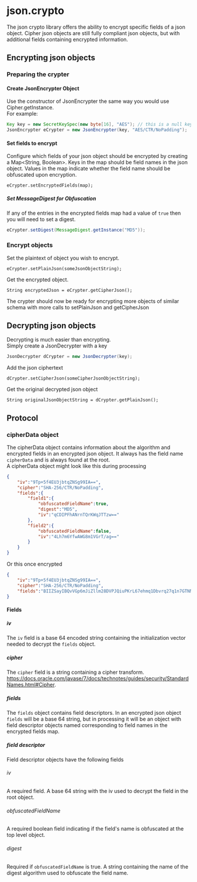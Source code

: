 # json.crypto
The json crypto library offers the ability to encrypt specific fields of a json object. Cipher json objects are still fully compliant json objects, but with additional fields containing encrypted information.
## Encrypting json objects
### Preparing the crypter
#### Create JsonEncrypter Object
Use the constructor of JsonEncrypter the same way you would use Cipher.getInstance.  
For example:
``` java
Key key = new SecretKeySpec(new byte[16], "AES"); // this is a null key, obviously don't do that, use a CSPRNG or PBKDF or scrypt for your key
JsonEncrypter eCrypter = new JsonEncrypter(key, "AES/CTR/NoPadding");
```
#### Set fields to encrypt
Configure which fields of your json object should be encrypted by creating a Map<String, Boolean>. Keys in the map should be field names in the json object. Values in the map indicate whether the field name should be obfuscated upon encryption.

    eCrypter.setEncryptedFields(map);
##### Set MessageDigest for Obfuscation
If any of the entries in the encrypted fields map had a value of `true` then you will need to set a digest.
``` java
eCrypter.setDigest(MessageDigest.getInstance("MD5"));
```
### Encrypt objects
Set the plaintext of object you wish to encrypt.

    eCrypter.setPlainJson(someJsonObjectString);
Get the encrypted object.

    String encryptedJson = eCrypter.getCipherJson();
The crypter should now be ready for encrypting more objects of similar schema with more calls to setPlainJson and getCipherJson
## Decrypting json objects
Decrypting is much easier than encrypting.  
Simply create a JsonDecrypter with a key
``` java
JsonDecrypter dCrypter = new JsonDecrypter(key);
```
Add the json ciphertext

    dCrypter.setCipherJson(someCipherJsonObjectString);
Get the original decrypted json object

    String originalJsonObjectString = dCrypter.getPlainJson();
## Protocol
### cipherData object
The cipherData object contains information about the algorithm and encrypted fields in an encrypted json object. It always has the field name `cipherData` and is always found at the root.  
A cipherData object might look like this during processing
``` json
{
	"iv":"9Tp+5f4EU3jbtqZNSg99IA==",
	"cipher":"SHA-256/CTR/NoPadding",
	"fields":{
		"field1":{
			"obfuscatedFieldName":true,
			"digest":"MD5",
			"iv":"qCDIPFhANrnTQrKWqJTTzw=="
		},
		"field2":{
			"obfuscatedFieldName":false,
			"iv":"4Lh7m6YfwAWG8m1VGrT/ag=="
		}
	}
}
```
Or this once encrypted
``` json
{
	"iv":"9Tp+5f4EU3jbtqZNSg99IA==",
	"cipher":"SHA-256/CTR/NoPadding",
	"fields":"BIIZSayIBQvVGp6mJiZllm28DVPJQiuPKrL67ehmq1Dbvrq27q1n7GTNNf97digTfuj1IoMR8YfKFx9hUvBRL6SQq1TxDeB0IvGrJ3aN7TTzSF10R585pidfwHY9wV32u7ZcMuZfbjYSKIiSB/PSdMVg30F08i2lkhdy957bs/I4iNqp3P0IN7rwaqEj+tjKjBhpqzr03ta3JZ7yaRKywQ=="
}
```
#### Fields
##### iv
The `iv` field is a base 64 encoded string containing the initialization vector needed to decrypt the `fields` object.
##### cipher
The `cipher` field is a string containing a cipher transform. https://docs.oracle.com/javase/7/docs/technotes/guides/security/StandardNames.html#Cipher.
##### fields
The `fields` object contains field descriptors. In an encrypted json object `fields` will be a base 64 string, but in processing it will be an object with field descriptor objects named corresponding to field names in the encrypted fields map.
##### field descriptor
Field descriptor objects have the following fields
###### iv
A required field. A base 64 string with the iv used to decrypt the field in the root object.
###### obfuscatedFieldName
A required boolean field indicating if the field's name is obfuscated at the top level object.
###### digest
Required if `obfuscatedFieldName` is true. A string containing the name of the digest algorithm used to obfuscate the field name.
